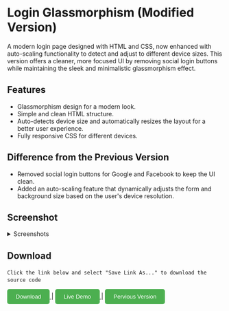 # Login Glassmorphism (Modified Version)

A modern login page designed with HTML and CSS, now enhanced with auto-scaling functionality to detect and adjust to different device sizes. This version offers a cleaner, more focused UI by removing social login buttons while maintaining the sleek and minimalistic glassmorphism effect.

## Features
- Glassmorphism design for a modern look.
- Simple and clean HTML structure.
- Auto-detects device size and automatically resizes the layout for a better user experience.
- Fully responsive CSS for different devices.

## Difference from the Previous Version
- Removed social login buttons for Google and Facebook to keep the UI clean.
- Added an auto-scaling feature that dynamically adjusts the form and background size based on the user's device resolution.

## Screenshot
<details>
  <summary>Screenshots</summary>
<div align="center">
  Mobile View
  <img src="Screenshot/Screenshot-PhoneView.jpg" alt="Login Page Screenshot from Mobile" width="600">
</div>


<div align="center">
  Desktop View
  <img src="Screenshot/Screenshot-DesktopView.png" alt="Login Page Screenshot from Desktop" width="600">
</div>
</details>

## Download

`Click the link below and select "Save Link As..." to download the source code`

<a href="https://raw.githubusercontent.com/y-nabeelxd/Login-Glassmorphism-Modifyed/refs/heads/main/index.html">
  <button style="padding: 10px 20px; background-color: #4CAF50; color: white; border: none; border-radius: 5px; cursor: pointer;">
    Download
  </button>
</a> | <a href="https://y-nabeelxd.github.io/y-nabeelxd/Pvt-Files/Demo/Login-Glassmorphism-Modifyed">
  <button style="padding: 10px 20px; background-color: #4CAF50; color: white; border: none; border-radius: 5px; cursor: pointer;">
    Live Demo
  </button>
</a> | <a href="https://github.com/y-nabeelxd/Login-Glassmorphism">
  <button style="padding: 10px 20px; background-color: #4CAF50; color: white; border: none; border-radius: 5px; cursor: pointer;">
    Pervious Version
  </button>
</a>
